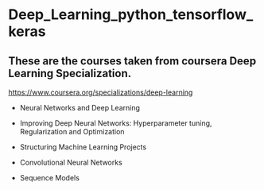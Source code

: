 # Deep_Learning_python_tensorflow_keras

## These are the courses taken from coursera Deep Learning Specialization.

https://www.coursera.org/specializations/deep-learning

* Neural Networks and Deep Learning

* Improving Deep Neural Networks: Hyperparameter tuning, Regularization and Optimization

* Structuring Machine Learning Projects

* Convolutional Neural Networks

* Sequence Models
